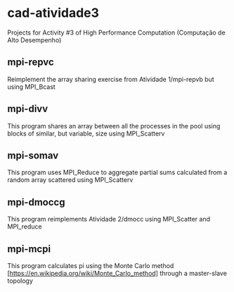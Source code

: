 # cad-atividade3
Projects for Activity #3 of High Performance Computation (Computação de Alto Desempenho) 

## mpi-repvc
Reimplement the array sharing exercise from Atividade 1/mpi-repvb but using MPI_Bcast

## mpi-divv
This program shares an array between all the processes in the pool using
blocks of similar, but variable, size using MPI_Scatterv

## mpi-somav
This program uses MPI_Reduce to aggregate partial sums calculated from a random
array scattered using MPI_Scatterv

## mpi-dmoccg
This program reimplements Atividade 2/dmocc using MPI_Scatter and MPI_reduce

## mpi-mcpi
This program calculates pi using the Monte Carlo method
[https://en.wikipedia.org/wiki/Monte_Carlo_method]
through a master-slave topology
